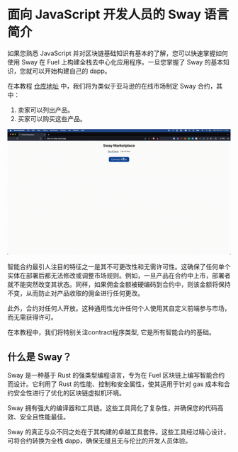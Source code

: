 # 面向 JavaScript 开发人员的 Sway 语言简介

如果您熟悉 JavaScript 并对区块链基础知识有基本的了解，您可以快速掌握如何使用 Sway 在 Fuel 上构建全栈去中心化应用程序。一旦您掌握了 Sway 的基本知识，您就可以开始构建自己的 dapp。

在本教程 [仓库地址](https://github.com/fuelchina/sway-applications/tree/main/sway-marketplace) 中，我们将为类似于亚马逊的在线市场制定 Sway 合约，其中：

  1. 卖家可以列出产品。
  2. 买家可以购买这些产品。

![alt text](./asset/image.png)

智能合约最引人注目的特征之一是其不可更改性和无需许可性。这确保了任何单个实体在部署后都无法修改或调整市场规则。例如，一旦产品在合约中上市，部署者就不能突然改变其状态。同样，如果佣金金额被硬编码到合约中，则该金额将保持不变，从而防止对产品收取的佣金进行任何更改。

此外，合约对任何人开放。这种通用性允许任何个人使用其自定义前端参与市场，而无需获得许可。

在本教程中，我们将特别关注contract程序类型, 它是所有智能合约的基础。

## 什么是 Sway？
Sway 是一种基于 Rust 的强类型编程语言，专为在 Fuel 区块链上编写智能合约而设计。它利用了 Rust 的性能、控制和安全属性，使其适用于针对 gas 成本和合约安全性进行了优化的区块链虚拟机环境。

Sway 拥有强大的编译器和工具链。这些工具简化了复杂性，并确保您的代码高效、安全且性能最佳。

Sway 的真正与众不同之处在于其构建的卓越工具套件。这些工具经过精心设计，可将合约转换为全栈 dapp，确保无缝且无与伦比的开发人员体验。